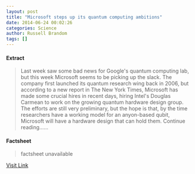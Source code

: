 ```yaml
---
layout: post
title: "Microsoft steps up its quantum computing ambitions"
date: 2014-06-24 00:02:26
categories: Science
author: Russell Brandom
tags: []
---
```



#### Extract
>Last week saw some bad news for Google's quantum computing lab, but this week Microsoft seems to be picking up the slack. The company first launched its quantum research wing back in 2006, but according to a new report in The New York Times, Microsoft has made some crucial hires in recent days, hiring Intel's Douglas Carmean to work on the growing quantum hardware design group. The efforts are still very preliminary, but the hope is that, by the time researchers have a working model for an anyon-based qubit, Microsoft will have a hardware design that can hold them. Continue reading&hellip;...

#### Factsheet
>factsheet unavailable

[Visit Link](http://www.theverge.com/2014/6/23/5836208/microsoft-steps-up-its-quantum-computing-ambitions)


